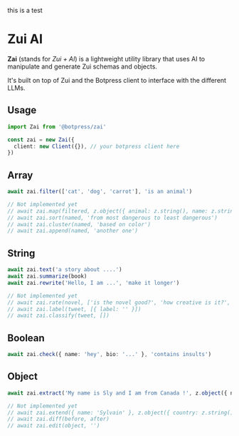 this is a test

# Zui AI

**Zai** (stands for _Zui + AI_) is a lightweight utility library that uses AI to manipulate and generate Zui schemas and objects.

It's built on top of Zui and the Botpress client to interface with the different LLMs.

## Usage

```typescript
import Zai from '@botpress/zai'

const zai = new Zai({
  client: new Client({}), // your botpress client here
})
```

## Array

```typescript
await zai.filter(['cat', 'dog', 'carrot'], 'is an animal')

// Not implemented yet
// await zai.map(filtered, z.object({ animal: z.string(), name: z.string() }))
// await zai.sort(named, 'from most dangerous to least dangerous')
// await zai.cluster(named, 'based on color')
// await zai.append(named, 'another one')
```

## String

```typescript
await zai.text('a story about ....')
await zai.summarize(book)
await zai.rewrite('Hello, I am ...', 'make it longer')

// Not implemented yet
// await zai.rate(novel, ['is the novel good?', 'how creative is it?', 'quality of writing', 'is the ending good?'])
// await zai.label(tweet, [{ label: '' }])
// await zai.classify(tweet, [])
```

## Boolean

```typescript
await zai.check({ name: 'hey', bio: '...' }, 'contains insults')
```

## Object

```typescript
await zai.extract('My name is Sly and I am from Canada !', z.object({ name: z.string(), country: z.string() }))

// Not implemented yet
// await zai.extend({ name: 'Sylvain' }, z.object({ country: z.string() }))
// await zai.diff(before, after)
// await zai.edit(object, '')
```
